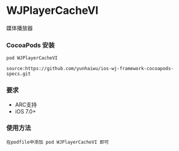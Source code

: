 # WJPlayerCacheVI

媒体播放器

### CocoaPods 安装
	
	pod WJPlayerCacheVI
	
	source:https://github.com/yunhaiwu/ios-wj-framework-cocoapods-specs.git

### 要求

* ARC支持
* iOS 7.0+

### 使用方法

	在podfile中添加 pod WJPlayerCacheVI 即可